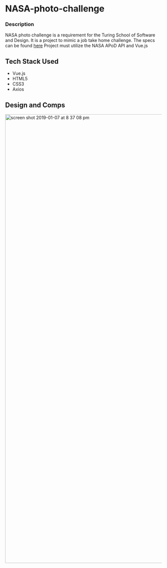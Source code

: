 # NASA-photo-challenge

### Description

NASA photo challenge is a requirement for the Turing School of Software and Design. It is a project to mimic a job take home challenge. The specs can be found [here](https://gist.github.com/letakeane/28d852307097695c5d50b15857cb28eb)
Project must utilize the NASA APoD API and Vue.js

## Tech Stack Used

* Vue.js
* HTML5
* CSS3
* Axios

## Design and Comps

<img width="1440" alt="screen shot 2019-01-07 at 8 37 08 pm" src="https://user-images.githubusercontent.com/39738807/50808508-2119c780-12bc-11e9-89fd-d2ca9bcef1e9.png">
